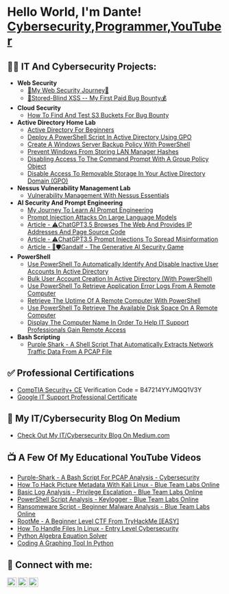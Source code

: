 <h1>Hello World, I'm Dante! <br/><a href="https://www.linkedin.com/in/dantefalls/">Cybersecurity</a>,<a href="https://github.com/dante-falls?tab=repositories">Programmer</a>,<a href="https://www.youtube.com/@cybernerddante">YouTuber</a></h1>
<h2>👨‍💻 IT And Cybersecurity Projects:</h2>

- <b>Web Security</b>
  - [🚀My Web Security Journey📗](https://github.com/dante-falls/Web-Security)
  - [💸Stored-Blind XSS -- My First Paid Bug Bounty💰](https://medium.com/@dante.falls/my-first-paid-bug-bounty-stored-blind-xss-abe8ad06b3b3)
- <b>Cloud Security</b>
  - [How To Find And Test S3 Buckets For Bug Bounty](https://medium.com/@dante.falls/how-to-find-and-test-s3-buckets-for-bug-bounty-b91166f9b4e0)
- <b>Active Directory Home Lab</b>
  - [Active Directory For Beginners](https://medium.com/@dante.falls/active-directory-for-beginners-ed71fa414769)
  - [Deploy A PowerShell Script In Active Directory Using GPO](https://medium.com/@dante.falls/how-to-deploy-a-powershell-script-in-active-directory-using-gpo-9f70739e2bee)
  - [Create A Windows Server Backup Policy With PowerShell](https://medium.com/@dante.falls/how-to-create-a-windows-server-backup-policy-with-powershell-8728e17fa36b)
  - [Prevent Windows From Storing LAN Manager Hashes](https://medium.com/@dante.falls/prevent-windows-from-storing-lan-manager-hashes-gpo-9a0608b753d0)
  - [Disabling Access To The Command Prompt With A Group Policy Object](https://medium.com/@dante.falls/disabling-access-to-the-command-prompt-with-a-group-policy-object-b6dd56329965)
  - [Disable Access To Removable Storage In Your Active Directory Domain (GPO)](https://medium.com/@dante.falls/how-to-disable-access-to-removable-storage-in-your-active-directory-domain-gpo-547a3a63c5fa)
- <b>Nessus Vulnerability Management Lab</b>
  - [Vulnerability Management With Nessus Essentials](https://medium.com/@dante.falls/vulnerability-management-with-nessus-essentials-1dd0798c378d)
- <b>AI Security And Prompt Engineering</b>
  - [My Journey To Learn AI Prompt Engineering](https://github.com/dante-falls/AI_Prompt_Engineering)
  - [Prompt Injection Attacks On Large Language Models](https://github.com/dante-falls/AI_Prompt_Engineering/blob/main/Prompt_Injection_Attacks.md)
  - [Article - ⚠️ChatGPT3.5 Browses The Web And Provides IP Addresses And Page Source Code](https://medium.com/@dante.falls/chatgpt3-5-and-insecure-hallucinations-7df09f919e8b)
  - [Article - ⚠️ChatGPT3.5 Prompt Injections To Spread Misinformation](https://www.linkedin.com/pulse/making-chatgpt35-say-inappropriate-things-dante-falls-ynuic/)
  - [Article - 🧠🛡️Gandalf - The Generative AI Security Game](https://medium.com/@dante.falls/gandalf-the-generative-ai-security-game-395b7fa2ecf0)
- <b>PowerShell</b>
  - [Use PowerShell To Automatically Identify And Disable Inactive User Accounts In Active Directory](https://github.com/dante-falls/userInactivity.PowerShell)
  - [Bulk User Account Creation In Active Directory (With PowerShell)](https://github.com/dante-falls/AD_userCreation.PowerShell)
  - [Use PowerShell To Retrieve Application Error Logs From A Remote Computer](https://github.com/dante-falls/appCrash.PowerShell)
  - [Retrieve The Uptime Of A Remote Computer With PowerShell](https://github.com/dante-falls/upTime.PowerShell)
  - [Use PowerShell To Retrieve The Available Disk Space On A Remote Computer](https://github.com/dante-falls/diskSpace.PowerShell)
  - [Display The Computer Name In Order To Help IT Support Professionals Gain Remote Access](https://github.com/dante-falls/deviceName.PowerShell)
- <b>Bash Scripting</b>
  - [Purple Shark - A Shell Script That Automatically Extracts Network Traffic Data From A PCAP File](https://github.com/dante-falls/Purple-Shark)

<h2>✅ Professional Certifications</h2>

  - [CompTIA Security+ CE](https://www.certmetrics.com/comptia/public/verification.aspx/) Verification Code = B47214YYJMQQ1V3Y
  - [Google IT Support Professional Certificate](https://www.coursera.org/account/accomplishments/professional-cert/RPWKR2TJSW75)

<h2>📰 My IT/Cybersecurity Blog On Medium</h2>

- [Check Out My IT/Cybersecurity Blog On Medium.com](https://medium.com/@dante.falls)

<h2>📺 A Few Of My Educational YouTube Videos</h2>

- [Purple-Shark - A Bash Script For PCAP Analysis - Cybersecurity](https://youtu.be/lnBnNEV4Jtg)
- [How To Hack Picture Metadata With Kali Linux - Blue Team Labs Online](https://youtu.be/Gr0H3hmwb28)
- [Basic Log Analysis - Privilege Escalation - Blue Team Labs Online](https://youtu.be/ntpoN2qojVU)
- [PowerShell Script Analysis - Keylogger - Blue Team Labs Online](https://youtu.be/4zPdProBhPk)
- [Ransomeware Script - Beginner Malware Analysis - Blue Team Labs Online](https://youtu.be/xphsKuZEcRc)
- [RootMe - A Beginner Level CTF From TryHackMe [EASY]](https://youtu.be/BtY9cHer2z0)
- [How To Handle Files In Linux - Entry Level Cybersecurity](https://youtu.be/g7EnTnMOId0)
- [Python Algebra Equation Solver](https://youtu.be/6wlGVFwHxzo)
- [Coding A Graphing Tool In Python](https://youtu.be/A_6gTRd10CU)

<h2>🤳 Connect with me:</h2>

[<img align="left" alt="DanteFalls | YouTube" width="22px" src="https://cdn.jsdelivr.net/npm/simple-icons@v3/icons/youtube.svg" />][youtube]
[<img align="left" alt="DanteFalls | LinkedIn" width="22px" src="https://cdn.jsdelivr.net/npm/simple-icons@v3/icons/linkedin.svg" />][linkedin]
[<img align="left" alt="DanteFalls | Medium" width="22px" src="https://cdn.jsdelivr.net/npm/simple-icons@3.13.0/icons/medium.svg" />][medium]


[youtube]: https://www.youtube.com/@cybernerddante
[linkedin]: https://linkedin.com/in/dantefalls
[medium]: https://medium.com/@dante.falls

<!--
**dante-falls/dante-falls1** is a ✨ _special_ ✨ repository because its `README.md` (this file) appears on your GitHub profile.

Here are some ideas to get you started:

- 🔭 I’m currently working on ...
- 🌱 I’m currently learning ...
- 👯 I’m looking to collaborate on ...
- 🤔 I’m looking for help with ...
- 💬 Ask me about ...
- 📫 How to reach me: ...
- 😄 Pronouns: ...
- ⚡ Fun fact: ...
-->
